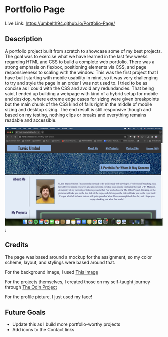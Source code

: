 # Portfolio Page
Live Link: https://umbelth94.github.io/Portfolio-Page/
## Description
A portfolio project built from scratch to showcase some of my best projects.  The goal was to exercise what we have learned in the last few weeks regarding HTML and CSS to build a complete web portfolio.  There was a strong emphasis on flexbox, positioning elements via CSS, and page responsiveness to scaling with the window.  This was the first project that I have built starting with mobile usability in mind, so it was very challenging to try and style the page in an order I was not used to.  I tried to be as concise as I could with the CSS and avoid any redundancies.  That being said, I ended up building a webpage with kind of a hybrid setup for mobile and desktop, where extreme edge cases for sizing were given breakpoints but the main chunk of the CSS kind of falls right in the middle of mobile sizing and desktop sizing.  The end result is still responsive though and based on my testing, nothing clips or breaks and everything remains readable and accessible.  

![Screenshot of the webpage](/Screenshot%202023-12-03%20at%206.27.56%20PM.png?raw=true "Page Screenshot");


## Credits

The page was based around a mockup for the assignment, so my color scheme, layout, and stylings were based around that.  

For the background image, I used [This image](https://www.freepik.com/free-photo/blue-paint-wall-background-texture_2791913.htm?query=texture%20background#from_view=detail_alsolike)

For the projects themselves, I created those on my self-taught journey through [The Odin Project](https://www.theodinproject.com/)

For the profile picture, I just used my face!  


## Future Goals
- Update this as I build more portfolio-worthy projects
- Add icons to the Contact links 